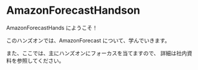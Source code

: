 # AmazonForecastHandson

AmazonForecastHands にようこそ！

このハンズオンでは、AmazonForecast について、学んでいきます。

また、ここでは、主にハンズオンにフォーカスを当てますので、
詳細は社内資料を参照してください。
